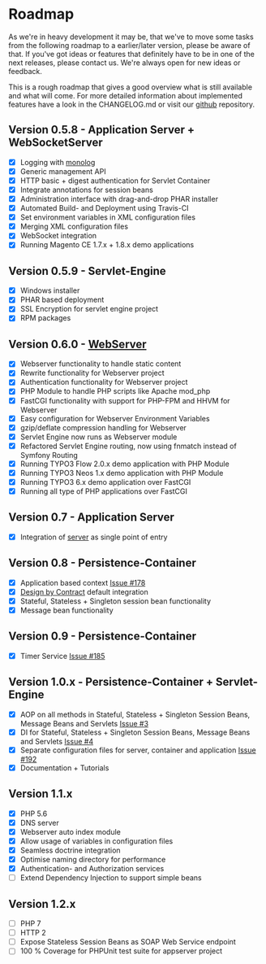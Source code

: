 # Roadmap

As we're in heavy development it may be, that we've to move some tasks from the following roadmap to a earlier/later version, please 
be aware of that. If you've got ideas or features that definitely have to be in one of the next releases, please contact us. We're 
always open for new ideas or feedback.

This is a rough roadmap that gives a good overview what is still available and what will come. For more detailed information about
implemented features have a look in the CHANGELOG.md or visit our [github](https://github.com/appserver-io) repository.

## Version 0.5.8 - Application Server + WebSocketServer
- [x] Logging with [monolog](https://github.com/Seldaek/monolog>)
- [x] Generic management API
- [x] HTTP basic + digest authentication for Servlet Container
- [x] Integrate annotations for session beans
- [x] Administration interface with drag-and-drop PHAR installer
- [x] Automated Build- and Deployment using Travis-CI
- [x] Set environment variables in XML configuration files
- [x] Merging XML configuration files
- [x] WebSocket integration
- [x] Running Magento CE 1.7.x + 1.8.x demo applications

## Version 0.5.9 - Servlet-Engine
- [x] Windows installer
- [x] PHAR based deployment
- [x] SSL Encryption for servlet engine project
- [x] RPM packages

## Version 0.6.0 - [WebServer](https://github.com/appserver.io/webserver)
- [x] Webserver functionality to handle static content
- [x] Rewrite functionality for Webserver project
- [x] Authentication functionality for Webserver project
- [x] PHP Module to handle PHP scripts like Apache mod_php
- [x] FastCGI functionality with support for PHP-FPM and HHVM for Webserver
- [x] Easy configuration for Webserver Environment Variables
- [x] gzip/deflate compression handling for Webserver
- [x] Servlet Engine now runs as Webserver module
- [x] Refactored Servlet Engine routing, now using fnmatch instead of Symfony Routing
- [x] Running TYPO3 Flow 2.0.x demo application with PHP Module
- [x] Running TYPO3 Neos 1.x demo application with PHP Module
- [x] Running TYPO3 6.x demo application over FastCGI
- [x] Running all type of PHP applications over FastCGI

## Version 0.7 - Application Server
- [x] Integration of [server](https://github.com/appserver-io/server) as single point of entry

## Version 0.8 - Persistence-Container
- [x] Application based context [Issue #178](https://github.com/appserver-io/appserver/issues/178)
- [x] [Design by Contract](https://github.com/wick-ed/php-by-contract) default integration
- [x] Stateful, Stateless + Singleton session bean functionality
- [x] Message bean functionality

## Version 0.9 - Persistence-Container
- [x] Timer Service [Issue #185](https://github.com/appserver-io/appserver/issues/185)

## Version 1.0.x - Persistence-Container + Servlet-Engine
- [x] AOP on all methods in Stateful, Stateless + Singleton Session Beans, Message Beans and Servlets [Issue #3](https://github.com/appserver-io/appserver/issues/3)
- [x] DI for Stateful, Stateless + Singleton Session Beans, Message Beans and Servlets [Issue #4](https://github.com/appserver-io/appserver/issues/4)
- [x] Separate configuration files for server, container and application [Issue #192](https://github.com/appserver-io/appserver/issues/192)
- [x] Documentation + Tutorials

## Version 1.1.x
- [x] PHP 5.6
- [x] DNS server
- [x] Webserver auto index module
- [x] Allow usage of variables in configuration files
- [x] Seamless doctrine integration 
- [x] Optimise naming directory for performance
- [x] Authentication- and Authorization services
- [ ] Extend Dependency Injection to support simple beans

## Version 1.2.x
- [ ] PHP 7
- [ ] HTTP 2
- [ ] Expose Stateless Session Beans as SOAP Web Service endpoint
- [ ] 100 % Coverage for PHPUnit test suite for appserver project
